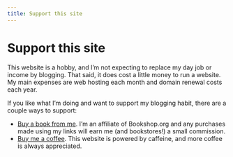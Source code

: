 ```yaml
---
title: Support this site
---
```


# Support this site

This website is a hobby, and I’m not expecting to replace my day job or income by blogging. That said, it does cost a little money to run a website. My main expenses are web hosting each month and domain renewal costs each year.

If you like what I’m doing and want to support my blogging habit, there are a couple ways to support:

<ul>
    <li><a href="https://bookshop.org/shop/nsmsn">Buy a book from me</a>. I’m an affiliate of Bookshop.org and any purchases made using my links will earn me (and bookstores!) a small commission.</li>
    <li><a href="https://ko-fi.com/nsmsn">Buy me a coffee</a>. This website is powered by caffeine, and more coffee is always appreciated.</li>
</ul>